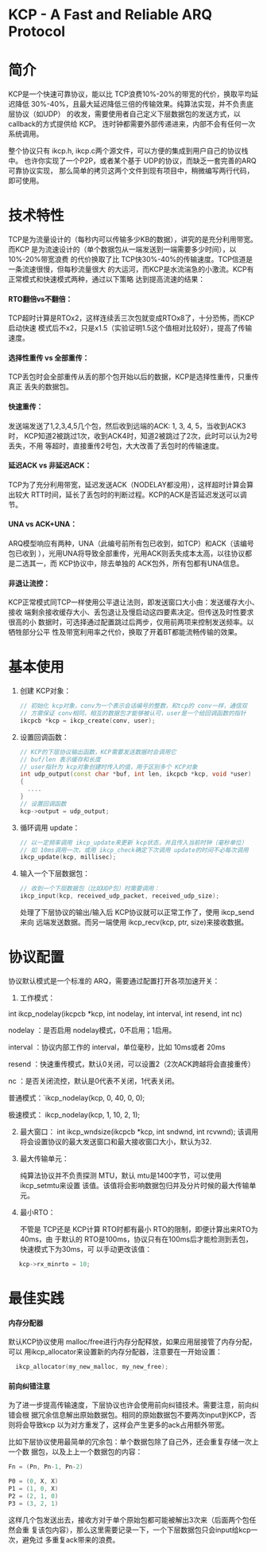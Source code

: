KCP - A Fast and Reliable ARQ Protocol
======================================

# 简介

KCP是一个快速可靠协议，能以比 TCP浪费10%-20%的带宽的代价，换取平均延迟降低
30%-40%，且最大延迟降低三倍的传输效果。纯算法实现，并不负责底层协议（如UDP）
的收发，需要使用者自己定义下层数据包的发送方式，以 callback的方式提供给 KCP。
连时钟都需要外部传递进来，内部不会有任何一次系统调用。

整个协议只有 ikcp.h, ikcp.c两个源文件，可以方便的集成到用户自己的协议栈中。
也许你实现了一个P2P，或者某个基于 UDP的协议，而缺乏一套完善的ARQ可靠协议实现，
那么简单的拷贝这两个文件到现有项目中，稍微编写两行代码，即可使用。


# 技术特性

TCP是为流量设计的（每秒内可以传输多少KB的数据），讲究的是充分利用带宽。而KCP
是为流速设计的（单个数据包从一端发送到一端需要多少时间），以10%-20%带宽浪费
的代价换取了比 TCP快30%-40%的传输速度。TCP信道是一条流速很慢，但每秒流量很大
的大运河，而KCP是水流湍急的小激流。KCP有正常模式和快速模式两种，通过以下策略
达到提高流速的结果：

#### RTO翻倍vs不翻倍：

  TCP超时计算是RTOx2，这样连续丢三次包就变成RTOx8了，十分恐怖，而KCP启动快速
  模式后不x2，只是x1.5（实验证明1.5这个值相对比较好），提高了传输速度。

#### 选择性重传 vs 全部重传：

  TCP丢包时会全部重传从丢的那个包开始以后的数据，KCP是选择性重传，只重传真正
  丢失的数据包。

#### 快速重传：

  发送端发送了1,2,3,4,5几个包，然后收到远端的ACK: 1, 3, 4, 5，当收到ACK3时，
  KCP知道2被跳过1次，收到ACK4时，知道2被跳过了2次，此时可以认为2号丢失，不用
  等超时，直接重传2号包，大大改善了丢包时的传输速度。

#### 延迟ACK vs 非延迟ACK：

  TCP为了充分利用带宽，延迟发送ACK（NODELAY都没用），这样超时计算会算出较大
  RTT时间，延长了丢包时的判断过程。KCP的ACK是否延迟发送可以调节。

#### UNA vs ACK+UNA：

  ARQ模型响应有两种，UNA（此编号前所有包已收到，如TCP）和ACK（该编号包已收到
  ），光用UNA将导致全部重传，光用ACK则丢失成本太高，以往协议都是二选其一，而
  KCP协议中，除去单独的 ACK包外，所有包都有UNA信息。

#### 非退让流控：

  KCP正常模式同TCP一样使用公平退让法则，即发送窗口大小由：发送缓存大小、接收
  端剩余接收缓存大小、丢包退让及慢启动这四要素决定。但传送及时性要求很高的小
  数据时，可选择通过配置跳过后两步，仅用前两项来控制发送频率。以牺牲部分公平
  性及带宽利用率之代价，换取了开着BT都能流畅传输的效果。


# 基本使用

1. 创建 KCP对象：

   ```cpp
   // 初始化 kcp对象，conv为一个表示会话编号的整数，和tcp的 conv一样，通信双
   // 方需保证 conv相同，相互的数据包才能够被认可，user是一个给回调函数的指针
   ikcpcb *kcp = ikcp_create(conv, user);
   ```

2. 设置回调函数：

   ```cpp
   // KCP的下层协议输出函数，KCP需要发送数据时会调用它
   // buf/len 表示缓存和长度
   // user指针为 kcp对象创建时传入的值，用于区别多个 KCP对象
   int udp_output(const char *buf, int len, ikcpcb *kcp, void *user)
   {
     ....
   }
   // 设置回调函数
   kcp->output = udp_output;
   ```

3. 循环调用 update：

   ```cpp
   // 以一定频率调用 ikcp_update来更新 kcp状态，并且传入当前时钟（毫秒单位）
   // 如 10ms调用一次，或用 ikcp_check确定下次调用 update的时间不必每次调用
   ikcp_update(kcp, millisec);
   ```

4. 输入一个下层数据包：

   ```cpp
   // 收到一个下层数据包（比如UDP包）时需要调用：
   ikcp_input(kcp, received_udp_packet, received_udp_size);
   ```
   处理了下层协议的输出/输入后 KCP协议就可以正常工作了，使用 ikcp_send 来向
   远端发送数据。而另一端使用 ikcp_recv(kcp, ptr, size)来接收数据。


# 协议配置

协议默认模式是一个标准的 ARQ，需要通过配置打开各项加速开关：

1. 工作模式：

  int ikcp_nodelay(ikcpcb *kcp, int nodelay, int interval, int resend, int nc)

   nodelay ：是否启用 nodelay模式，0不启用；1启用。
   
   interval ：协议内部工作的 interval，单位毫秒，比如 10ms或者 20ms
   
   resend ：快速重传模式，默认0关闭，可以设置2（2次ACK跨越将会直接重传）
   
   nc ：是否关闭流控，默认是0代表不关闭，1代表关闭。

   普通模式：`ikcp_nodelay(kcp, 0, 40, 0, 0);
   
   极速模式： ikcp_nodelay(kcp, 1, 10, 2, 1);

2. 最大窗口：
  int ikcp_wndsize(ikcpcb *kcp, int sndwnd, int rcvwnd);
   该调用将会设置协议的最大发送窗口和最大接收窗口大小，默认为32.

3. 最大传输单元：

   纯算法协议并不负责探测 MTU，默认 mtu是1400字节，可以使用ikcp_setmtu来设置
   该值。该值将会影响数据包归并及分片时候的最大传输单元。

4. 最小RTO：

   不管是 TCP还是 KCP计算 RTO时都有最小 RTO的限制，即便计算出来RTO为40ms，由
   于默认的 RTO是100ms，协议只有在100ms后才能检测到丢包，快速模式下为30ms，可
   以手动更改该值：
  ```cpp
     kcp->rx_minrto = 10;
  ```

# 最佳实践
#### 内存分配器

  默认KCP协议使用 malloc/free进行内存分配释放，如果应用层接管了内存分配，可以
  用ikcp_allocator来设置新的内存分配器，注意要在一开始设置：

  ```cpp
    ikcp_allocator(my_new_malloc, my_new_free);
  ```


#### 前向纠错注意

为了进一步提高传输速度，下层协议也许会使用前向纠错技术。需要注意，前向纠错会根
据冗余信息解出原始数据包。相同的原始数据包不要两次input到KCP，否则将会导致kcp
以为对方重发了，这样会产生更多的ack占用额外带宽。

比如下层协议使用最简单的冗余包：单个数据包除了自己外，还会重复存储一次上一个数
据包，以及上上一个数据包的内容：

```cpp
Fn = (Pn, Pn-1, Pn-2)

P0 = (0, X, X)
P1 = (1, 0, X)
P2 = (2, 1, 0)
P3 = (3, 2, 1)
```

这样几个包发送出去，接收方对于单个原始包都可能被解出3次来（后面两个包任然会重
复该包内容），那么这里需要记录一下，一个下层数据包只会input给kcp一次，避免过
多重复ack带来的浪费。
